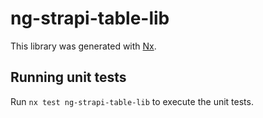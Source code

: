 # ng-strapi-table-lib

This library was generated with [Nx](https://nx.dev).

## Running unit tests

Run `nx test ng-strapi-table-lib` to execute the unit tests.
